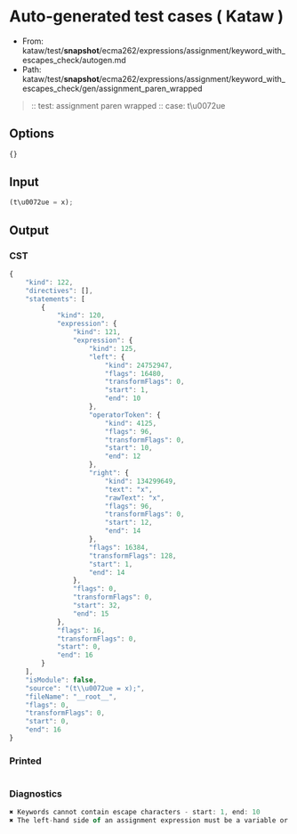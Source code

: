 # Auto-generated test cases ( Kataw )
- From: kataw/test/__snapshot__/ecma262/expressions/assignment/keyword_with_escapes_check/autogen.md
- Path: kataw/test/__snapshot__/ecma262/expressions/assignment/keyword_with_escapes_check/gen/assignment_paren_wrapped
> :: test: assignment paren wrapped
> :: case: t\u0072ue
## Options

`````js
{}
`````
## Input

`````js
(t\u0072ue = x);
`````
## Output

### CST

```javascript
{
    "kind": 122,
    "directives": [],
    "statements": [
        {
            "kind": 120,
            "expression": {
                "kind": 121,
                "expression": {
                    "kind": 125,
                    "left": {
                        "kind": 24752947,
                        "flags": 16480,
                        "transformFlags": 0,
                        "start": 1,
                        "end": 10
                    },
                    "operatorToken": {
                        "kind": 4125,
                        "flags": 96,
                        "transformFlags": 0,
                        "start": 10,
                        "end": 12
                    },
                    "right": {
                        "kind": 134299649,
                        "text": "x",
                        "rawText": "x",
                        "flags": 96,
                        "transformFlags": 0,
                        "start": 12,
                        "end": 14
                    },
                    "flags": 16384,
                    "transformFlags": 128,
                    "start": 1,
                    "end": 14
                },
                "flags": 0,
                "transformFlags": 0,
                "start": 32,
                "end": 15
            },
            "flags": 16,
            "transformFlags": 0,
            "start": 0,
            "end": 16
        }
    ],
    "isModule": false,
    "source": "(t\\u0072ue = x);",
    "fileName": "__root__",
    "flags": 0,
    "transformFlags": 0,
    "start": 0,
    "end": 16
}
```

### Printed

```javascript

```

### Diagnostics

```javascript
✖ Keywords cannot contain escape characters - start: 1, end: 10
✖ The left-hand side of an assignment expression must be a variable or a property access - start: 10, end: 12

```

